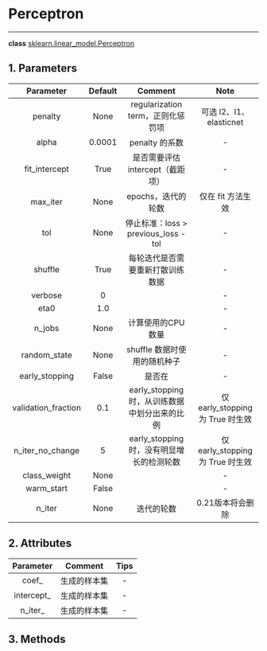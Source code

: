 <!-- toc -->

# Perceptron

---

**class** [sklearn.linear_model.Perceptron](https://scikit-learn.org/stable/modules/generated/sklearn.linear_model.Perceptron.html#sklearn.linear_model.Perceptron)

## 1. Parameters

Parameter | Default | Comment | Note
:-:|:-:|:-:|:-:
penalty | None | regularization term，正则化惩罚项 | 可选 l2、l1、elasticnet 
alpha | 0.0001 | penalty 的系数 | - 
fit_intercept | True | 是否需要评估 intercept（截距项） | - 
max_iter | None | epochs，迭代的轮数 | 仅在 fit 方法生效
tol | None | 停止标准：loss > previous_loss - tol | - 
shuffle | True | 每轮迭代是否需要重新打散训练数据 | - 
verbose | 0 |  | - 
eta0 | 1.0 |  | - 
n_jobs | None | 计算使用的CPU数量 | - 
random_state | None | shuffle 数据时使用的随机种子 | - 
early_stopping | False | 是否在  | - 
validation_fraction | 0.1 | early_stopping 时，从训练数据中划分出来的比例 | 仅 early_stopping 为 True 时生效 
n_iter_no_change | 5 | early_stopping 时，没有明显增长的检测轮数 | 仅 early_stopping 为 True 时生效 
class_weight | None |  | - 
warm_start | False |  | - 
n_iter | None | 迭代的轮数 | 0.21版本将会删除


## 2. Attributes

Parameter | Comment | Tips
:-:|:-:|:-:
coef_ | 生成的样本集 | -
intercept_ | 生成的样本集 | -
n\_iter\_ | 生成的样本集 | -

## 3. Methods





